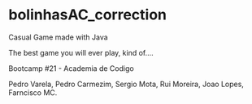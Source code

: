 # bolinhasAC_correction
Casual Game made with Java


The best game you will ever play, kind of....


Bootcamp #21 - Academia de Codigo

Pedro Varela, Pedro Carmezim, Sergio Mota, Rui Moreira, Joao Lopes, Farncisco MC.
